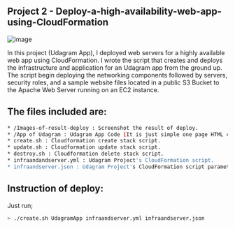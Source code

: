 Project 2 - Deploy-a-high-availability-web-app-using-CloudFormation
---------------------------------------------------------------------------------------------------------------

![image](https://user-images.githubusercontent.com/87425471/209681149-fdeeedd0-ec13-441f-af07-dab5a0476803.png)

In this project (Udagram App), I deployed web servers for a highly available web app using CloudFormation. I wrote the script that creates and deploys the infrastructure and application for an Udagram app from the ground up. The script begin deploying the networking components followed by servers, security roles, and a sample website files located in a public S3 Bucket to the Apache Web Server running on an EC2 instance.


## The files included are:
```sh
* /Images-of-result-deploy : Screenshot the result of deploy.
* /App of Udagram : Udagram App Code (It is just simple one page HTML code)
* create.sh : Cloudformation create stack script. 
* update.sh : Cloudformation update stack script.
* destroy.sh : Cloudformation delete stack script.
* infraandandserver.yml : Udagram Project's CloudFormation script.
* infraandserver.json : Udagram Project's CloudFormation script parameters.
```
## Instruction of deploy:

Just run;
```sh
> ./create.sh UdagramApp infraandserver.yml infraandserver.json
```
